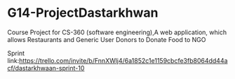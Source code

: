 # G14-ProjectDastarkhwan
Course Project for CS-360 (software engineering),A web application, which allows Restaurants and Generic User Donors to Donate Food to NGO 

Sprint link:https://trello.com/invite/b/FnnXWlj4/6a1852c1e1159cbcfe3fb8064dd44acf/dastarkhwaan-sprint-10

